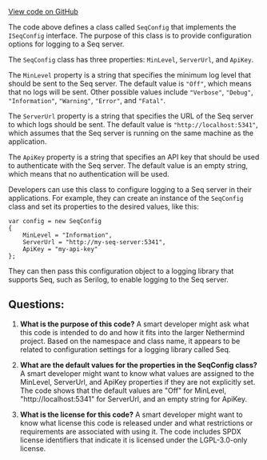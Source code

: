 [View code on GitHub](https://github.com/NethermindEth/nethermind/src/Nethermind/Nethermind.Seq/Config/SeqConfig.cs)

The code above defines a class called `SeqConfig` that implements the `ISeqConfig` interface. The purpose of this class is to provide configuration options for logging to a Seq server. 

The `SeqConfig` class has three properties: `MinLevel`, `ServerUrl`, and `ApiKey`. 

The `MinLevel` property is a string that specifies the minimum log level that should be sent to the Seq server. The default value is `"Off"`, which means that no logs will be sent. Other possible values include `"Verbose"`, `"Debug"`, `"Information"`, `"Warning"`, `"Error"`, and `"Fatal"`. 

The `ServerUrl` property is a string that specifies the URL of the Seq server to which logs should be sent. The default value is `"http://localhost:5341"`, which assumes that the Seq server is running on the same machine as the application. 

The `ApiKey` property is a string that specifies an API key that should be used to authenticate with the Seq server. The default value is an empty string, which means that no authentication will be used. 

Developers can use this class to configure logging to a Seq server in their applications. For example, they can create an instance of the `SeqConfig` class and set its properties to the desired values, like this:

```
var config = new SeqConfig
{
    MinLevel = "Information",
    ServerUrl = "http://my-seq-server:5341",
    ApiKey = "my-api-key"
};
```

They can then pass this configuration object to a logging library that supports Seq, such as Serilog, to enable logging to the Seq server.
## Questions: 
 1. **What is the purpose of this code?** 
A smart developer might ask what this code is intended to do and how it fits into the larger Nethermind project. Based on the namespace and class name, it appears to be related to configuration settings for a logging library called Seq.

2. **What are the default values for the properties in the SeqConfig class?** 
A smart developer might want to know what values are assigned to the MinLevel, ServerUrl, and ApiKey properties if they are not explicitly set. The code shows that the default values are "Off" for MinLevel, "http://localhost:5341" for ServerUrl, and an empty string for ApiKey.

3. **What is the license for this code?** 
A smart developer might want to know what license this code is released under and what restrictions or requirements are associated with using it. The code includes SPDX license identifiers that indicate it is licensed under the LGPL-3.0-only license.